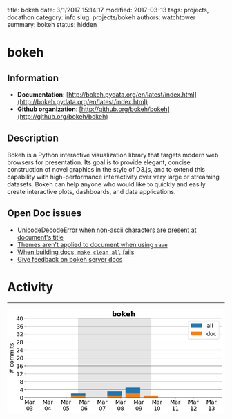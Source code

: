 title: bokeh
date: 3/1/2017 15:14:17
modified: 2017-03-13
tags: projects, docathon
category: info
slug: projects/bokeh
authors: watchtower
summary: bokeh
status: hidden

# bokeh

## Information

* **Documentation**: [http://bokeh.pydata.org/en/latest/index.html](http://bokeh.pydata.org/en/latest/index.html)
* **Github organization**: [http://github.org/bokeh/bokeh](http://github.org/bokeh/bokeh)
## Description
Bokeh is a Python interactive visualization library that targets modern web browsers for presentation. Its goal is to provide elegant, concise construction of novel graphics in the style of D3.js, and to extend this capability with high-performance interactivity over very large or streaming datasets. Bokeh can help anyone who would like to quickly and easily create interactive plots, dashboards, and data applications.



## Open Doc issues

* [UnicodeDecodeError when non-ascii characters are present at document's title](https://github.com/bokeh/bokeh/issues/5843)
* [Themes aren't applied to document when using `save`](https://github.com/bokeh/bokeh/issues/5977)
* [When building docs, `make clean all` fails](https://github.com/bokeh/bokeh/issues/5949)
* [Give feedback on bokeh server docs](https://github.com/bokeh/bokeh/issues/5895)


# Activity
---
![](images/bokeh.png)